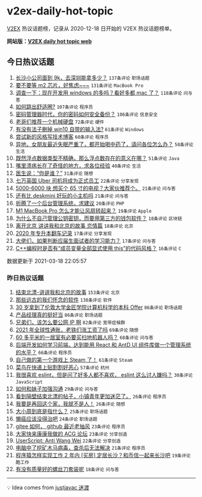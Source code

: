 # v2ex-daily-hot-topic

[V2EX](https://www.v2ex.com/) 热议话题榜，记录从 2020-12-18 日开始的 V2EX 热议话题榜单。

**网站版：[V2EX daily hot topic web](https://boojack.github.io/v2ex-daily-hot-topic-web/)**

## 今日热议话题

<!-- TODAY BEGIN -->

1. [长沙小公司面到 9k，去深圳能拿多少？](https://www.v2ex.com/t/762681) `137条评论` `职场话题`
1. [要不要等 m2 芯片，好焦虑~~~](https://www.v2ex.com/t/762693) `131条评论` `MacBook Pro`
1. [调查一下：现在开发用 windows 的多吗？看好多都 mac 了？](https://www.v2ex.com/t/762674) `118条评论` `问与答`
1. [如何跳出舒适圈?](https://www.v2ex.com/t/762692) `107条评论` `程序员`
1. [密码管理器时代，你的密码如何安全备份？](https://www.v2ex.com/t/762689) `106条评论` `信息安全`
1. [老哥们推荐一个机械硬盘](https://www.v2ex.com/t/762714) `72条评论` `硬件`
1. [有没有法子删掉 win10 自带的输入法?](https://www.v2ex.com/t/762662) `61条评论` `Windows`
1. [尝试新的风格写技术博客](https://www.v2ex.com/t/762732) `60条评论` `程序员`
1. [异地，女朋友最近失眠严重了，都开始喝中药了，请问各位怎么办？](https://www.v2ex.com/t/762792) `58条评论` `生活`
1. [既然浮点数据类型不精确，那么浮点数存在的意义在哪？](https://www.v2ex.com/t/762814) `51条评论` `Java`
1. [嘴里溃疡长在了奇怪的地方，求各位经验](https://www.v2ex.com/t/762988) `40条评论` `生活`
1. [医生说：“你是谁？”](https://www.v2ex.com/t/762659) `31条评论` `随想`
1. [七万英国 Uber 司机将成为正式员工](https://www.v2ex.com/t/762671) `22条评论` `分享发现`
1. [5000-6000 块 想买个 65 寸的电视？大家伙推荐个。](https://www.v2ex.com/t/762803) `21条评论` `问与答`
1. [还有比 deskmini 好玩的小主机吗](https://www.v2ex.com/t/762666) `21条评论` `问与答`
1. [折腾了一个后台管理系统，求建议](https://www.v2ex.com/t/762891) `20条评论` `PHP`
1. [M1 MacBook Pro 怎么才能让风扇转起来？](https://www.v2ex.com/t/762887) `19条评论` `Apple`
1. [为什么不自己管理公钥密钥，而要用第三方的钱包软件？](https://www.v2ex.com/t/762980) `18条评论` `区块链`
1. [离开北京 讲讲我和北京的故事 恋情篇](https://www.v2ex.com/t/762733) `18条评论` `北京`
1. [2020 年专升本翻车记录](https://www.v2ex.com/t/762893) `17条评论` `分享发现`
1. [大佬们，如果判断应届生面试者的学习能力？](https://www.v2ex.com/t/762661) `17条评论` `问与答`
1. [C++编程时是否有“成员变量全部显式使用 this”的代码风格？](https://www.v2ex.com/t/762899) `16条评论` `C`

数据更新于 2021-03-18 22:05:57

<!-- TODAY END -->

### 昨日热议话题

<!-- YESTERDAY BEGIN -->

1. [结束北漂-讲讲我和北京的故事](https://www.v2ex.com/t/762381) `153条评论` `北京`
1. [那些远古的我们怀念的软件](https://www.v2ex.com/t/762504) `138条评论` `软件`
1. [30 岁拿到了伦敦大学金匠学院计算机科学的本科 Offer](https://www.v2ex.com/t/762374) `86条评论` `职场话题`
1. [产品经理真的挺好当](https://www.v2ex.com/t/762383) `86条评论` `职场话题`
1. [兄弟们，该怎么要公网 IP 啊](https://www.v2ex.com/t/762315) `82条评论` `宽带症候群`
1. [2021 年全球性通账，老铁们涨工资了吗](https://www.v2ex.com/t/762445) `69条评论` `随想`
1. [60 多平米的一居室有必要买扫地机器人吗？](https://www.v2ex.com/t/762353) `68条评论` `问与答`
1. [后端开发如何学习前端，达到能用 React 和 AntD UI 组件库做一个管理系统的水平？](https://www.v2ex.com/t/762361) `66条评论` `程序员`
1. [自己做的第一个游戏上 Steam 了！](https://www.v2ex.com/t/762314) `61条评论` `Steam`
1. [菜鸟在快递上贴割割好恶心](https://www.v2ex.com/t/762332) `57条评论` `杭州`
1. [我很喜欢 eslint，但是问了好多人都不喜欢， eslint 这么讨人嫌吗？](https://www.v2ex.com/t/762621) `30条评论` `JavaScript`
1. [如何和妹子加强沟通](https://www.v2ex.com/t/762443) `29条评论` `问与答`
1. [看到隔壁结束北漂的帖子，小镇青年更加迷茫了。](https://www.v2ex.com/t/762595) `26条评论` `程序员`
1. [我要是再回这个家，我就不是人！](https://www.v2ex.com/t/762307) `26条评论` `随想`
1. [大小周到底是指什么？](https://www.v2ex.com/t/762466) `25条评论` `职场话题`
1. [懒癌应该没得治吧](https://www.v2ex.com/t/762363) `24条评论` `职场话题`
1. [gitee 如何， github 最近老抽风](https://www.v2ex.com/t/762620) `23条评论` `程序员`
1. [大家快来康康我做的 ACG 论坛](https://www.v2ex.com/t/762479) `23条评论` `分享创造`
1. [UserScript: Anti Wang Wei](https://www.v2ex.com/t/762584) `22条评论` `分享创造`
1. [电脑中了挖矿木马病毒，查杀后无法解决](https://www.v2ex.com/t/762562) `21条评论` `程序员`
1. [程序猿怎样实现工作 2 年内 [买房] 定居长沙？和币信一起来长沙吧](https://www.v2ex.com/t/762469) `19条评论` `酷工作`
1. [有没有质量好的螺丝刀套装呢](https://www.v2ex.com/t/762579) `18条评论` `问与答`

<!-- YESTERDAY END -->

---

💡 Idea comes from [justjavac 迷渡](https://github.com/justjavac/)
